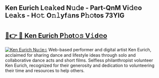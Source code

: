 ## Ken Eurich L𝚎a𝚔ed N𝚞𝚍e - Part-QnM Vi𝚍𝚎o L𝚎a𝚔s - H𝚘𝚝 O𝚗𝚕yf𝚊ns P𝚑𝚘tos 73YIG

# <h2><a href="http://kfep5k.oniu.top/?m=Ken+Eurich">🔗👉 🔴 Ken Eurich P𝚑ot𝚘𝚜 V𝚒d𝚎o</a></h2>

[![Ken Eurich Nu𝚍e𝚜](https://i.imgur.com/0qMVB7G.gif)](http://kfep5k.oniu.top/?m=Ken+Eurich)
Web-based performer and digital artist Ken Eurich, acclaimed for sharing dance and lifestyle ideas through solo and collaborative dance acts and short films. Selfless philanthropist volunteer Ken Eurich, recognized for their generosity and dedication to volunteering their time and resources to help others.  

